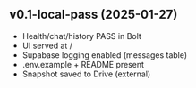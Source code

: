## v0.1-local-pass (2025-01-27)

- Health/chat/history PASS in Bolt
- UI served at /
- Supabase logging enabled (messages table)
- .env.example + README present
- Snapshot saved to Drive (external)